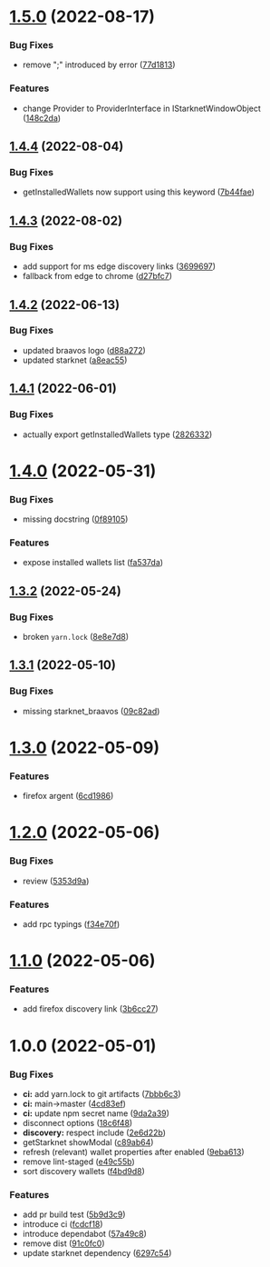 # [1.5.0](https://github.com/starknet-community-libs/get-starknet/compare/v1.4.4...v1.5.0) (2022-08-17)


### Bug Fixes

* remove ";" introduced by error ([77d1813](https://github.com/starknet-community-libs/get-starknet/commit/77d1813b383691a5e52e777a75f39001b56fa022))


### Features

* change Provider to ProviderInterface in IStarknetWindowObject ([148c2da](https://github.com/starknet-community-libs/get-starknet/commit/148c2dadce89cdd7332caaa7f5b5b8a44e27c17c))

## [1.4.4](https://github.com/starknet-community-libs/get-starknet/compare/v1.4.3...v1.4.4) (2022-08-04)


### Bug Fixes

* getInstalledWallets now support using this keyword ([7b44fae](https://github.com/starknet-community-libs/get-starknet/commit/7b44faec82126e7b30d63caf469cdb020781bd73))

## [1.4.3](https://github.com/starknet-community-libs/get-starknet/compare/v1.4.2...v1.4.3) (2022-08-02)


### Bug Fixes

* add support for ms edge discovery links ([3699697](https://github.com/starknet-community-libs/get-starknet/commit/3699697a9518ddab8823c4ad19947999dc5a000a))
* fallback from edge to chrome ([d27bfc7](https://github.com/starknet-community-libs/get-starknet/commit/d27bfc7ba14a8df6da4dacdf43153daad0722bad))

## [1.4.2](https://github.com/starknet-community-libs/get-starknet/compare/v1.4.1...v1.4.2) (2022-06-13)


### Bug Fixes

* updated braavos logo ([d88a272](https://github.com/starknet-community-libs/get-starknet/commit/d88a27267df7f0312c55a7fab777308a6715f8d3))
* updated starknet ([a8eac55](https://github.com/starknet-community-libs/get-starknet/commit/a8eac5573b0e26b8307974ddad0822d3b8d57ef1))

## [1.4.1](https://github.com/starknet-community-libs/get-starknet/compare/v1.4.0...v1.4.1) (2022-06-01)


### Bug Fixes

* actually export getInstalledWallets type ([2826332](https://github.com/starknet-community-libs/get-starknet/commit/2826332ba812644aa322ff05bac70570bed9e785))

# [1.4.0](https://github.com/starknet-community-libs/get-starknet/compare/v1.3.2...v1.4.0) (2022-05-31)


### Bug Fixes

* missing docstring ([0f89105](https://github.com/starknet-community-libs/get-starknet/commit/0f89105e1f4383c87bd8b29266a302b56aa9dfb3))


### Features

* expose installed wallets list ([fa537da](https://github.com/starknet-community-libs/get-starknet/commit/fa537dad27f0d0e94eed19f6794458b7f860b902))

## [1.3.2](https://github.com/starknet-community-libs/get-starknet/compare/v1.3.1...v1.3.2) (2022-05-24)


### Bug Fixes

* broken `yarn.lock` ([8e8e7d8](https://github.com/starknet-community-libs/get-starknet/commit/8e8e7d8dafcf8fee44b9ab5173580b601803b4f3))

## [1.3.1](https://github.com/starknet-community-libs/get-starknet/compare/v1.3.0...v1.3.1) (2022-05-10)


### Bug Fixes

* missing starknet_braavos ([09c82ad](https://github.com/starknet-community-libs/get-starknet/commit/09c82ad47612aebd662c36cb26af5005114d6115))

# [1.3.0](https://github.com/starknet-community-libs/get-starknet/compare/v1.2.0...v1.3.0) (2022-05-09)


### Features

* firefox argent ([6cd1986](https://github.com/starknet-community-libs/get-starknet/commit/6cd1986edcceff65c2ac5429cc8a32e92d6f1cd6))

# [1.2.0](https://github.com/starknet-community-libs/get-starknet/compare/v1.1.0...v1.2.0) (2022-05-06)


### Bug Fixes

* review ([5353d9a](https://github.com/starknet-community-libs/get-starknet/commit/5353d9a9bc306698bbbfd2e6d3b7e587f3ed2a0b))


### Features

* add rpc typings ([f34e70f](https://github.com/starknet-community-libs/get-starknet/commit/f34e70f8c017be914af1603ff04c371a8d7c9107))

# [1.1.0](https://github.com/starknet-community-libs/get-starknet/compare/v1.0.0...v1.1.0) (2022-05-06)


### Features

* add firefox discovery link ([3b6cc27](https://github.com/starknet-community-libs/get-starknet/commit/3b6cc27ff39abdf3f19892903a80686a349cab56))

# 1.0.0 (2022-05-01)


### Bug Fixes

* **ci:** add yarn.lock to git artifacts ([7bbb6c3](https://github.com/starknet-community-libs/get-starknet/commit/7bbb6c3319cb0a7226abf0ab86526ed5d7af3ac7))
* **ci:** main->master ([4cd83ef](https://github.com/starknet-community-libs/get-starknet/commit/4cd83efd0003f041e9174da02d79256a3de3b253))
* **ci:** update npm secret name ([9da2a39](https://github.com/starknet-community-libs/get-starknet/commit/9da2a39229c3043455e2dfb768eeec311010cd16))
* disconnect options ([18c6f48](https://github.com/starknet-community-libs/get-starknet/commit/18c6f48f5c85ce374ceb9b46261d2f2be90d4fde))
* **discovery:** respect include ([2e6d22b](https://github.com/starknet-community-libs/get-starknet/commit/2e6d22b7e7de34c49f8b9af0d54bbfee96685119))
* getStarknet showModal ([c89ab64](https://github.com/starknet-community-libs/get-starknet/commit/c89ab64c1d9c3f232a4c1f40f18b23c73bd2106e))
* refresh (relevant) wallet properties after enabled ([9eba613](https://github.com/starknet-community-libs/get-starknet/commit/9eba6136e60eb0f56e1782400adc943e1a83f704))
* remove lint-staged ([e49c55b](https://github.com/starknet-community-libs/get-starknet/commit/e49c55bba6ec80d7045b6dc2193960f0d1b2dcfd))
* sort discovery wallets ([f4bd9d8](https://github.com/starknet-community-libs/get-starknet/commit/f4bd9d8be58c8aa5cf82d7b1878b3b1cae470d35))


### Features

* add pr build test ([5b9d3c9](https://github.com/starknet-community-libs/get-starknet/commit/5b9d3c9d1b3686d1aeca0029a95cd2b3f963ecd6))
* introduce ci ([fcdcf18](https://github.com/starknet-community-libs/get-starknet/commit/fcdcf18ea223d90063cda636f6a47d0f4eeb8c36))
* introduce dependabot ([57a49c8](https://github.com/starknet-community-libs/get-starknet/commit/57a49c80b2ed5b9c1e0e755dfa86fedebe7d4cc9))
* remove dist ([91c0fc0](https://github.com/starknet-community-libs/get-starknet/commit/91c0fc064ccdd2dfceb1f96cc341f1dec4cf6705))
* update starknet dependency ([6297c54](https://github.com/starknet-community-libs/get-starknet/commit/6297c5464c8a22c0deb307690941472288144134))
